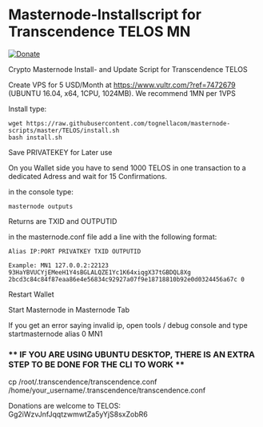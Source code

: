# Masternode-Installscript for Transcendence TELOS MN
[![Donate](https://img.shields.io/badge/Donate-PayPal-green.svg)](https://www.paypal.com/cgi-bin/webscr?cmd=_s-xclick&hosted_button_id=52GDK7EG3Q2BC)

Crypto Masternode Install- and Update Script for Transcendence TELOS

Create VPS for 5 USD/Month at https://www.vultr.com/?ref=7472679 (UBUNTU 16.04, x64, 1CPU, 1024MB).
We recommend 1MN per 1VPS

Install type:

    wget https://raw.githubusercontent.com/tognellacom/masternode-scripts/master/TELOS/install.sh
    bash install.sh

Save PRIVATEKEY for Later use

On you Wallet side you have to send 1000 TELOS in one transaction to a dedicated Adress and wait for 15 Confirmations.

in the console type:

    masternode outputs

Returns are TXID and OUTPUTID

in the masternode.conf file add a line with the following format:
    
    Alias IP:PORT PRIVATKEY TXID OUTPUTID

    Example: MN1 127.0.0.2:22123 93HaYBVUCYjEMeeH1Y4sBGLALQZE1Yc1K64xiqgX37tGBDQL8Xg 2bcd3c84c84f87eaa86e4e56834c92927a07f9e18718810b92e0d0324456a67c 0

Restart Wallet

Start Masternode in Masternode Tab

If you get an error saying invalid ip, open tools / debug console and type startmasternode alias 0 MN1

### ** IF YOU ARE USING UBUNTU DESKTOP, THERE IS AN EXTRA STEP TO BE DONE FOR THE CLI TO WORK **
cp /root/.transcendence/transcendence.conf /home/your_username/.transcendence/transcendence.conf

Donations are welcome to TELOS: Gg2iWzvJnfJqqtzwmwtZa5yYjS8sxZobR6
